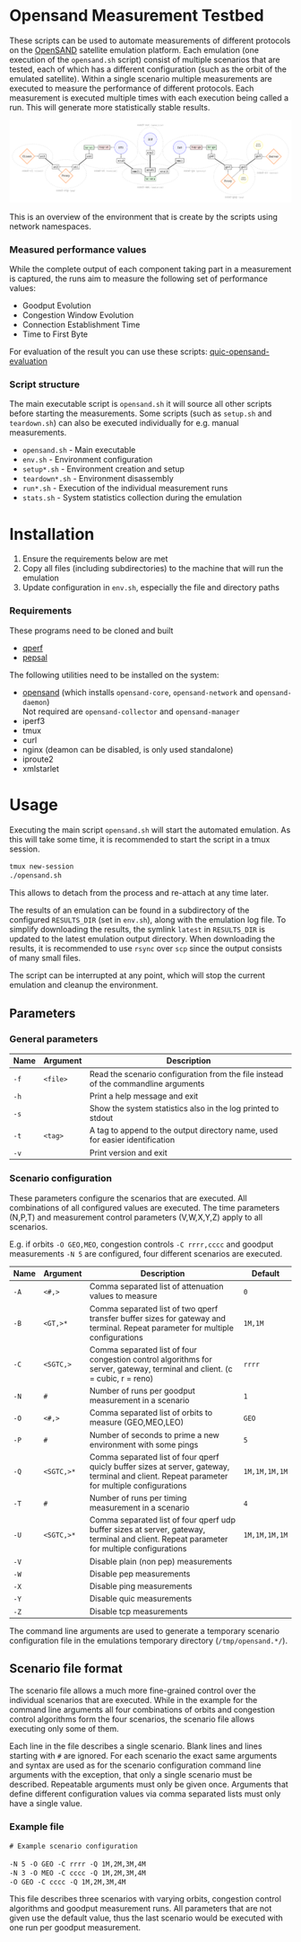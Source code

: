 # Opensand Measurement Testbed

These scripts can be used to automate measurements of different protocols on the
[OpenSAND](https://opensand.org/content/home.php) satellite emulation platform.
Each emulation (one execution of the `opensand.sh` script) consist of multiple
scenarios that are tested, each of which has a different configuration (such as
the orbit of the emulated satellite). Within a single scenario multiple measurements
are executed to measure the performance of different protocols. Each measurement is
executed multiple times with each execution being called a run. This will generate
more statistically stable results.

[![Namespace Overview](res/network-namespace-opensand.png)](res/network-namespace-opensand.pdf)

This is an overview of the environment that is create by the scripts using network namespaces.

### Measured performance values

While the complete output of each component taking part in a measurement is captured,
the runs aim to measure the following set of performance values:

* Goodput Evolution
* Congestion Window Evolution
* Connection Establishment Time
* Time to First Byte

For evaluation of the result you can use these scripts: [quic-opensand-evaluation](https://github.com/moonlight200/quic-opensand-evaluation)

### Script structure

The main executable script is `opensand.sh` it will source all other scripts before
starting the measurements. Some scripts (such as `setup.sh` and `teardown.sh`) can
also be executed individually for e.g. manual measurements.

* `opensand.sh` - Main executable
* `env.sh` - Environment configuration
* `setup*.sh` - Environment creation and setup
* `teardown*.sh` - Environment disassembly
* `run*.sh` - Execution of the individual measurement runs
* `stats.sh` - System statistics collection during the emulation

# Installation

1. Ensure the requirements below are met
2. Copy all files (including subdirectories) to the machine that will run the emulation
3. Update configuration in `env.sh`, especially the file and directory paths

### Requirements

These programs need to be cloned and built

* [qperf](https://gitlab.lrz.de/kosekmike/qperf)
* [pepsal](https://github.com/danielinux/pepsal)

The following utilities need to be installed on the system:

* [opensand](https://opensand.org/content/get.php) (which installs `opensand-core`, `opensand-network` and `opensand-daemon`)  
  Not required are `opensand-collector` and `opensand-manager`
* iperf3
* tmux
* curl
* nginx (deamon can be disabled, is only used standalone)
* iproute2
* xmlstarlet

# Usage

Executing the main script `opensand.sh` will start the automated emulation. As this
will take some time, it is recommended to start the script in a tmux session.
```bash
tmux new-session
./opensand.sh
```
This allows to detach from the process and re-attach at any time later.

The results of an emulation can be found in a subdirectory of the configured
`RESULTS_DIR` (set in `env.sh`), along with the emulation log file. To simplify
downloading the results, the symlink `latest` in `RESULTS_DIR` is updated to the
latest emulation output directory. When downloading the results, it is
recommended to use `rsync` over `scp` since the output consists of many small
files.

The script can be interrupted at any point, which will stop the current emulation
and cleanup the environment.

## Parameters

### General parameters 

| Name | Argument | Description |
| ---- | -------- | --- |
| `-f` | `<file>` | Read the scenario configuration from the file instead of the commandline arguments |
| `-h` |          | Print a help message and exit |
| `-s` |          | Show the system statistics also in the log printed to stdout |
| `-t` | `<tag>`  | A tag to append to the output directory name, used for easier identification |
| `-v` |          | Print version and exit |

### Scenario configuration

These parameters configure the scenarios that are executed. All combinations of
all configured values are executed. The time parameters (N,P,T) and measurement
control parameters (V,W,X,Y,Z) apply to all scenarios.

E.g. if orbits `-O GEO,MEO`, congestion controls
`-C rrrr,cccc` and goodput measurements `-N 5` are configured, four different scenarios are executed.

| Name | Argument   | Description | Default |
| ---- | ---------- | --- | --- |
| `-A` | `<#,>`     | Comma separated list of attenuation values to measure | `0` |
| `-B` | `<GT,>*`   | Comma separated list of two qperf transfer buffer sizes for gateway and terminal. Repeat parameter for multiple configurations | `1M,1M` |
| `-C` | `<SGTC,>`  | Comma separated list of four congestion control algorithms for server, gateway, terminal and client. (c = cubic, r = reno) | `rrrr` |
| `-N` | `#`        | Number of runs per goodput measurement in a scenario | `1` |
| `-O` | `<#,>`     | Comma separated list of orbits to measure (GEO,MEO,LEO) | `GEO` |
| `-P` | `#`        | Number of seconds to prime a new environment with some pings | `5` |
| `-Q` | `<SGTC,>*` | Comma separated list of four qperf quicly buffer sizes at server, gateway, terminal and client. Repeat parameter for multiple configurations | `1M,1M,1M,1M` |
| `-T` | `#`        | Number of runs per timing measurement in a scenario | `4` |
| `-U` | `<SGTC,>*` | Comma separated list of four qperf udp buffer sizes at server, gateway, terminal and client. Repeat parameter for multiple configurations | `1M,1M,1M,1M` |
| `-V` |            | Disable plain (non pep) measurements | |
| `-W` |            | Disable pep measurements | |
| `-X` |            | Disable ping measurements | |
| `-Y` |            | Disable quic measurements | |
| `-Z` |            | Disable tcp measurements | |

The command line arguments are used to generate a temporary scenario configuration
file in the emulations temporary directory (`/tmp/opensand.*/`).

## Scenario file format

The scenario file allows a much more fine-grained control over the individual
scenarios that are executed. While in the example for the command line arguments
all four combinations of orbits and congestion control algorithms form the four
scenarios, the scenario file allows executing only some of them.

Each line in the file describes a single scenario. Blank lines and lines starting
with `#` are ignored. For each scenario the exact same arguments and syntax are
used as for the scenario configuration command line arguments with the exception,
that only a single scenario must be described. Repeatable arguments must only be
given once. Arguments that define different configuration values via comma separated
lists must only have a single value.

### Example file

```
# Example scenario configuration

-N 5 -O GEO -C rrrr -Q 1M,2M,3M,4M
-N 3 -O MEO -C cccc -Q 1M,2M,3M,4M
-O GEO -C cccc -Q 1M,2M,3M,4M
```
This file describes three scenarios with varying orbits, congestion control algorithms
and goodput measurement runs. All parameters that are not given use the default value,
thus the last scenario would be executed with one run per goodput measurement.
